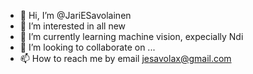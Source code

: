 - 👋 Hi, I’m @JariESavolainen
- 👀 I’m interested in all new
- 🌱 I’m currently learning machine vision, expecially Ndi 
- 💞️ I’m looking to collaborate on ...
- 📫 How to reach me by email jesavolax@gmail.com

<!---
JariESavolainen/JariESavolainen is a ✨ special ✨ repository because its `README.md` (this file) appears on your GitHub profile.
You can click the Preview link to take a look at your changes.
--->
